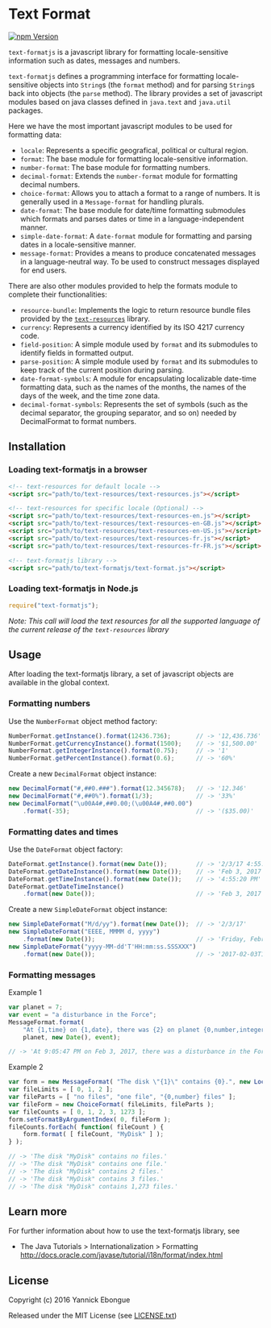 # Text Format

[![npm Version][npm-badge]][npm]

`text-formatjs` is a javascript library for formatting locale-sensitive information such as dates, messages and numbers.

`text-formatjs` defines a programming interface for formatting locale-sensitive objects into `String`s (the `format` method) and for parsing `String`s back into objects (the `parse` method). The library provides a set of javascript modules based on java classes defined in `java.text` and `java.util` packages.

Here we have the most important javascript modules to be used for formatting data:

 - `locale`: Represents a specific geografical, political or cultural region.
 - `format`: The base module for formatting locale-sensitive information.
 - `number-format`: The base module for formatting numbers.
 - `decimal-format`: Extends the `number-format` module for formatting decimal numbers.
 - `choice-format`: Allows you to attach a format to a range of numbers. It is generally used in a `Message-format` for handling plurals.
 - `date-format`: The base module for date/time formatting submodules which formats and parses dates or time in a language-independent manner.
 - `simple-date-format`: A `date-format` module for formatting and parsing dates in a locale-sensitive manner.
 - `message-format`: Provides a means to produce concatenated messages in a language-neutral way. To be used to construct messages displayed for end users.

There are also other modules provided to help the formats module to complete their functionalities:

 - `resource-bundle`: Implements the logic to return resource bundle files provided by the [`text-resources`][text-resources-npm] library.
 - `currency`: Represents a currency identified by its ISO 4217 currency code.
 - `field-position`: A simple module used by `format` and its submodules to identify fields in formatted output.
 - `parse-position`: A simple module used by `format` and its submodules to keep track of the current position during parsing.
 - `date-format-symbols`: A module for encapsulating localizable date-time formatting data, such as the names of the months, the names of the days of the week, and the time zone data.
 - `decimal-format-symbols`: Represents the set of symbols (such as the decimal separator, the grouping separator, and so on) needed by DecimalFormat to format numbers.

## Installation

### Loading text-formatjs in a browser

```html
<!-- text-resources for default locale -->
<script src="path/to/text-resources/text-resources.js"></script>

<!-- text-resources for specific locale (Optional) -->
<script src="path/to/text-resources/text-resources-en.js"></script>
<script src="path/to/text-resources/text-resources-en-GB.js"></script>
<script src="path/to/text-resources/text-resources-en-US.js"></script>
<script src="path/to/text-resources/text-resources-fr.js"></script>
<script src="path/to/text-resources/text-resources-fr-FR.js"></script>

<!-- text-formatjs library -->
<script src="path/to/text-formatjs/text-format.js"></script>
```

### Loading text-formatjs in Node.js

```javascript
require("text-formatjs");
```

_Note: This call will load the text resources for all the supported language of the current release of the `text-resources` library_

## Usage

After loading the text-formatjs library, a set of javascript objects are available in the global context.

### Formatting numbers

Use the `NumberFormat` object method factory:

```javascript
NumberFormat.getInstance().format(12436.736);       // -> '12,436.736'
NumberFormat.getCurrencyInstance().format(1500);    // -> '$1,500.00'
NumberFormat.getIntegerInstance().format(0.75);     // -> '1'
NumberFormat.getPercentInstance().format(0.6);      // -> '60%'
```

Create a new `DecimalFormat` object instance:

```javascript
new DecimalFormat("#,##0.###").format(12.345678);   // -> '12.346'
new DecimalFormat("#,##0%").format(1/3);            // -> '33%'
new DecimalFormat("\u00A4#,##0.00;(\u00A4#,##0.00")
    .format(-35);                                   // -> '($35.00)'
```

### Formatting dates and times

Use the `DateFormat` object factory:

```javascript
DateFormat.getInstance().format(new Date());        // -> '2/3/17 4:55:20 PM'
DateFormat.getDateInstance().format(new Date());    // -> 'Feb 3, 2017'
DateFormat.getTimeInstance().format(new Date());    // -> '4:55:20 PM'
DateFormat.getDateTimeInstance()
    .format(new Date());                            // -> 'Feb 3, 2017 4:55:20 PM'
```

Create a new `SimpleDateFormat` object instance:

```javascript
new SimpleDateFormat("M/d/yy").format(new Date());  // -> '2/3/17'
new SimpleDateFormat("EEEE, MMMM d, yyyy")
    .format(new Date());                            // -> 'Friday, February 3, 2017'
new SimpleDateFormat("yyyy-MM-dd'T'HH:mm:ss.SSSXXX")
    .format(new Date());                            // -> '2017-02-03T17:09:08.779+01:00'
```

### Formatting messages

Example 1

```javascript
var planet = 7;
var event = "a disturbance in the Force";
MessageFormat.format(
    "At {1,time} on {1,date}, there was {2} on planet {0,number,integer}.",
    planet, new Date(), event);

// -> 'At 9:05:47 PM on Feb 3, 2017, there was a disturbance in the Force on planet 7.'
```

Example 2

```javascript
var form = new MessageFormat( "The disk \"{1}\" contains {0}.", new Locale( "en", "US" ) );
var fileLimits = [ 0, 1, 2 ];
var fileParts = [ "no files", "one file", "{0,number} files" ];
var fileForm = new ChoiceFormat( fileLimits, fileParts );
var fileCounts = [ 0, 1, 2, 3, 1273 ];
form.setFormatByArgumentIndex( 0, fileForm );
fileCounts.forEach( function( fileCount ) {
    form.format( [ fileCount, "MyDisk" ] );
} );

// -> 'The disk "MyDisk" contains no files.'
// -> 'The disk "MyDisk" contains one file.'
// -> 'The disk "MyDisk" contains 2 files.'
// -> 'The disk "MyDisk" contains 3 files.'
// -> 'The disk "MyDisk" contains 1,273 files.'
```

## Learn more

For further information about how to use the text-formatjs library, see

 - The Java Tutorials > Internationalization > Formatting  
 <http://docs.oracle.com/javase/tutorial/i18n/format/index.html>
 
## License

Copyright (c) 2016 Yannick Ebongue

Released under the MIT License (see [LICENSE.txt](LICENSE.txt))


[npm]: https://www.npmjs.org/package/text-formatjs
[npm-badge]: https://img.shields.io/npm/v/text-formatjs.svg?style=flat-square
[text-resources-npm]: https://www.npmjs.org/package/text-resources

